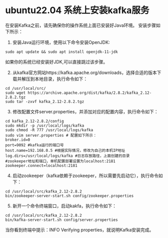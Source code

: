 # ubuntu22.04 系统上安装kafka服务

在安装Kafka之前，请先确保你的操作系统上面已安装好Java环境。
安装步骤如下所示：

1. 安装Java运行环境，使用以下命令安装OpenJDK:

```shell
sudo apt update && sudo apt install openjdk-11-jdk
```

如果你的系统已经安装好JDK,可以直接跳过该步骤。

2. 从kafka官方网站https://kafka.apache.org/downloads，选择合适的版本下载并解压到本地目录，执行命令如下：

```shell
cd /usr/local/src/
sudo wget https://archive.apache.org/dist/kafka/2.8.2/kafka_2.12-2.8.2.tgz
sudo tar -zxvf kafka_2.12-2.8.2.tgz
```

3. 修改配置文件server.properties，并添加对应的配置内容，执行命令如下：

```shell
cd kafka_2.12-2.8.2/config
sudo mkdir -p /usr/local/logs/kafka
sudo chmod -R 777 /usr/local/logs/kafka
sudo vim server.properties # 配置如下所示：
broker.id=0
port=9092 #kafka运行的端口号
host.name=192.168.0.5 #根据实际情况，修改为自己的本机IP地址
log.dirs=/usr/local/logs/kafka #日志存放路径，上面创建的目录
#zookeeper地址和端口，单机配置部署设置为localhost:2181
zookeeper.connect=localhost:2181
```

4. 启动zookeeper（kafka依赖于zookeeper，所以需要先启动它），执行命令如下：

```shell
cd /usr/local/src/kafka_2.12-2.8.2
bin/zookeeper-server-start.sh config/zookeeper.properties
```

5. 新开一个命令终端窗口，启动kakfa，执行命令如下：

```shell
cd /usr/local/src/kafka_2.12-2.8.2
bin/kafka-server-start.sh config/server.properties
```

当你看到终端中提示：INFO Verifying properties，就说明Kafka安装完成。
